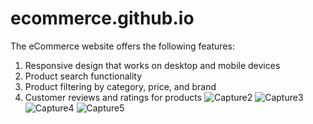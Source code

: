 # ecommerce.github.io
The eCommerce website offers the following features:
1. Responsive design that works on desktop and mobile devices
2. Product search functionality
3. Product filtering by category, price, and brand
4. Customer reviews and ratings for products
![Capture2](https://github.com/Apoorvaeadke/ecommerce.github.io/assets/114133625/9ce91fc7-9845-4e1a-9f4c-f74ded34923d)
![Capture3](https://github.com/Apoorvaeadke/ecommerce.github.io/assets/114133625/efa652e6-f256-4101-bc21-7e816d1f3d1d)
![Capture4](https://github.com/Apoorvaeadke/ecommerce.github.io/assets/114133625/7d86a72e-8348-426d-80a1-ca20f7c866ba)
![Capture5](https://github.com/Apoorvaeadke/ecommerce.github.io/assets/114133625/119ad2d1-ef40-435f-bf54-4c69a149ccd9)
